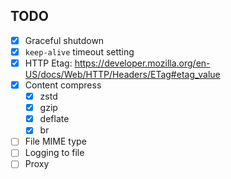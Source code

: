 ## TODO

- [x] Graceful shutdown
- [x] `keep-alive` timeout setting
- [x] HTTP Etag: https://developer.mozilla.org/en-US/docs/Web/HTTP/Headers/ETag#etag_value
- [x] Content compress
  - [x] zstd
  - [x] gzip
  - [x] deflate
  - [x] br
- [ ] File MIME type
- [ ] Logging to file
- [ ] Proxy

